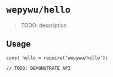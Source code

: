 # `wepywu/hello`

> TODO: description

## Usage

```
const hello = require('wepywu/hello');

// TODO: DEMONSTRATE API
```
